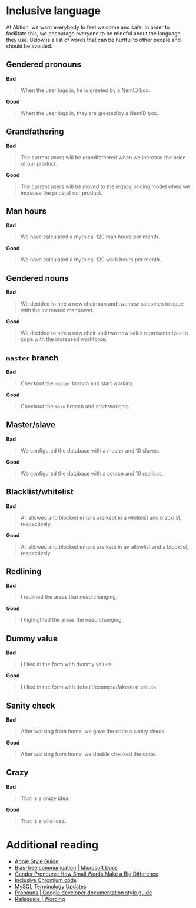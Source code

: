 # Inclusive language
At Abtion, we want everybody to feel welcome and safe. In order to facilitate
this, we encourage everyone to be mindful about the language they use. Below is
a list of words that can be hurtful to other people and should be avoided.

## Gendered pronouns
**Bad**
> When the user logs in, he is greeted by a NemID box.

**Good**
> When the user logs in, they are greeted by a NemID box.

## Grandfathering
**Bad**
> The current users will be grandfathered when we increase the price of our
> product.

**Good**
> The current users will be moved to the legacy pricing model when we increase
> the price of our product.

## Man hours
**Bad**
> We have calculated a mythical 120 man hours per month.

**Good**
> We have calculated a mythical 120 work hours per month.

## Gendered nouns
**Bad**
> We decided to hire a new chairman and two new salesmen to cope with the
> increased manpower.

**Good**
> We decided to hire a new chair and two new sales representatives to cope with
> the increased workforce.

## `master` branch
**Bad**
> Checkout the `master` branch and start working.

**Good**
> Checkout the `main` branch and start working.

## Master/slave
**Bad**
> We configured the database with a master and 10 slaves.

**Good**
> We configured the database with a source and 10 replicas.

## Blacklist/whitelist
**Bad**
> All allowed and blocked emails are kept in a whitelist and blacklist,
> respectively.

**Good**
> All allowed and blocked emails are kept in an allowlist and a blocklist,
> respectively.

## Redlining
**Bad**
> I redlined the areas that need changing.

**Good**
> I highlighted the areas the need changing.

## Dummy value
**Bad**
> I filled in the form with dummy values.

**Good**
> I filled in the form with default/example/fake/test values.

## Sanity check
**Bad**
> After working from home, we gave the code a sanity check.

**Good**
> After working from home, we double checked the code.

## Crazy
**Bad**
> That is a crazy idea.

**Good**
> That is a wild idea.

# Additional reading
- [Apple Style Guide](https://help.apple.com/applestyleguide/#/apsg346ef241?sub=apd565c2b8a8f654)
- [Bias-free communication | Microsoft Docs](https://docs.microsoft.com/en-us/style-guide/bias-free-communication)
- [Gender Pronouns: How Small Words Make a Big Difference](https://www.ibm.com/blogs/think/2020/07/gender-pronouns-how-small-words-make-a-big-difference/)
- [Inclusive Chromium code](https://chromium.googlesource.com/chromium/src/+/master/styleguide/inclusive_code.md)
- [MySQL Terminology Updates](https://mysqlhighavailability.com/mysql-terminology-updates/)
- [Pronouns | Google developer documentation style guide](https://developers.google.com/style/pronouns)
- [Railsguide | Wording](https://guides.rubyonrails.org/api_documentation_guidelines.html#wording)

